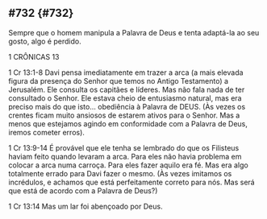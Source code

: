 ## #732 {#732}

Sempre que o homem manipula a Palavra de Deus e tenta adaptá-la ao seu gosto, algo é perdido.

1 CRÔNICAS 13

1 Cr 13:1-8 Davi pensa imediatamente em trazer a arca (a mais elevada figura da presença do Senhor que temos no Antigo Testamento) a Jerusalém. Ele consulta os capitães e líderes. Mas não fala nada de ter consultado o Senhor. Ele estava cheio de entusiasmo natural, mas era preciso mais do que isto... obediência à Palavra de DEUS. (Às vezes os crentes ficam muito ansiosos de estarem ativos para o Senhor. Mas a menos que estejamos agindo em conformidade com a Palavra de Deus, iremos cometer erros).

1 Cr 13:9-14 É provável que ele tenha se lembrado do que os Filisteus haviam feito quando levaram a arca. Para eles não havia problema em colocar a arca numa carroça. Para eles fazer aquilo era fé. Mas era algo totalmente errado para Davi fazer o mesmo. (Às vezes imitamos os incrédulos, e achamos que está perfeitamente correto para nós. Mas será que está de acordo com a Palavra de Deus?)

1 Cr 13:14 Mas um lar foi abençoado por Deus.
